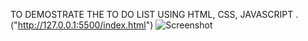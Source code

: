 TO DEMOSTRATE THE TO DO LIST USING HTML, CSS, JAVASCRIPT .
("http://127.0.0.1:5500/index.html")
![Screenshot]("https://user-images.githubusercontent.com//127.0.0.1:5500/index.html")


